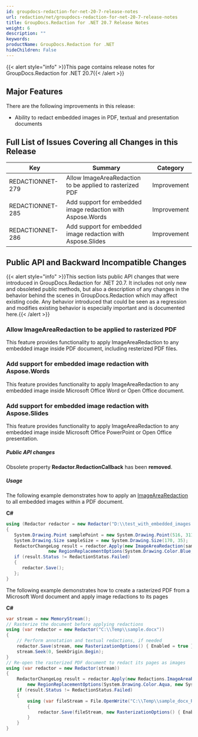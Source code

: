 ```yaml
---
id: groupdocs-redaction-for-net-20-7-release-notes
url: redaction/net/groupdocs-redaction-for-net-20-7-release-notes
title: GroupDocs.Redaction for .NET 20.7 Release Notes
weight: 6
description: ""
keywords: 
productName: GroupDocs.Redaction for .NET
hideChildren: False
---
```

{{< alert style="info" >}}This page contains release notes for GroupDocs.Redaction for .NET 20.7{{< /alert >}}

## Major Features

There are the following improvements in this release:

*   Ability to redact embedded images in PDF, textual and presentation documents  
    

## Full List of Issues Covering all Changes in this Release

| Key | Summary | Category |
| --- | --- | --- |
| REDACTIONNET-279 | Allow ImageAreaRedaction to be applied to rasterized PDF | Improvement |
| REDACTIONNET-285 | Add support for embedded image redaction with Aspose.Words | Improvement |
| REDACTIONNET-286 | Add support for embedded image redaction with Aspose.Slides | Improvement |


## Public API and Backward Incompatible Changes

{{< alert style="info" >}}This section lists public API changes that were introduced in GroupDocs.Redaction for .NET 20.7. It includes not only new and obsoleted public methods, but also a description of any changes in the behavior behind the scenes in GroupDocs.Redaction which may affect existing code. Any behavior introduced that could be seen as a regression and modifies existing behavior is especially important and is documented here.{{< /alert >}}

### Allow ImageAreaRedaction to be applied to rasterized PDF

This feature provides functionality to apply ImageAreaRedaction to any embedded image inside PDF document, including resterized PDF files.

### Add support for embedded image redaction with Aspose.Words

This feature provides functionality to apply ImageAreaRedaction to any embedded image inside Microsoft Office Word or Open Office document.

### Add support for embedded image redaction with Aspose.Slides

This feature provides functionality to apply ImageAreaRedaction to any embedded image inside Microsoft Office PowerPoint or Open Office presentation.

##### Public API changes

Obsolete property **Redactor.RedactionCallback** has been **removed**.  

##### Usage

The following example demonstrates how to apply an [ImageAreaRedaction](https://reference.groupdocs.com/net/redaction/groupdocs.redaction.redactions/imagearearedaction) to all embedded images within a PDF document.
 
**C#**

```csharp
using (Redactor redactor = new Redactor("D:\\test_with_embedded_images.pdf"))
{
   System.Drawing.Point samplePoint = new System.Drawing.Point(516, 311);
   System.Drawing.Size sampleSize = new System.Drawing.Size(170, 35);
   RedactorChangeLog result = redactor.Apply(new ImageAreaRedaction(samplePoint,
                new RegionReplacementOptions(System.Drawing.Color.Blue, sampleSize)));
   if (result.Status != RedactionStatus.Failed)
   {
      redactor.Save();
   };
}
```

The following example demonstrates how to create a rasterized PDF from a Microsoft Word document and apply image redactions to its pages

**C#**

```csharp
var stream = new MemoryStream();
// Rasterize the document before applying redactions
using (var redactor = new Redactor("C:\\Temp\\sample.docx"))
{
    // Perform annotation and textual redactions, if needed
    redactor.Save(stream, new RasterizationOptions() { Enabled = true });
    stream.Seek(0, SeekOrigin.Begin);
}
// Re-open the rasterized PDF document to redact its pages as images
using (var redactor = new Redactor(stream))
{
    RedactorChangeLog result = redactor.Apply(new Redactions.ImageAreaRedaction(new System.Drawing.Point(1160, 2375),
        new RegionReplacementOptions(System.Drawing.Color.Aqua, new System.Drawing.Size(1050, 720))));
    if (result.Status != RedactionStatus.Failed)
    {
        using (var fileStream = File.OpenWrite("C:\\Temp\\sample_docx_Raster.pdf"))
        {
            redactor.Save(fileStream, new RasterizationOptions() { Enabled = false });
        }
    }
}
```
